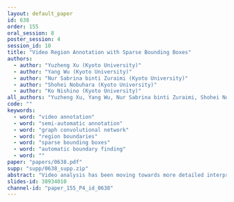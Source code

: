 ```yaml
---
layout: default_paper
id: 638
order: 155
oral_session: 8
poster_session: 4
session_id: 10
title: "Video Region Annotation with Sparse Bounding Boxes"
authors:
  - author: "Yuzheng Xu (Kyoto University)"
  - author: "Yang Wu (Kyoto University)"
  - author: "Nur Sabrina binti Zuraimi (Kyoto University)"
  - author: "Shohei Nobuhara (Kyoto University)"
  - author: "Ko Nishino (Kyoto University)"
all_authors: "Yuzheng Xu, Yang Wu, Nur Sabrina binti Zuraimi, Shohei Nobuhara and Ko Nishino"
code: ""
keywords:
  - word: "video annotation"
  - word: "semi-automatic annotation"
  - word: "graph convolutional network"
  - word: "region boundaries"
  - word: "sparse bounding boxes"
  - word: "automatic boundary finding"
  - word: ""
paper: "papers/0638.pdf"
supp: "supp/0638_supp.zip"
abstract: "Video analysis has been moving towards more detailed interpretation (e.g. segmentation) with encouraging progresses. These tasks, however, increasingly rely on densely annotated training data both in space and time. Since such annotation is labour-intensive, few densely annotated video data with detailed region boundaries exist. This work aims to resolve this dilemma by learning to automatically generate region boundaries for all frames of a video from sparsely annotated bounding boxes of target regions. We achieve this with a Volumetric Graph Convolutional Network (VGCN), which learns to iteratively find keypoints on the region boundaries using the spatio-temporal volume of surrounding appearance and motion. The global optimization of VGCN makes it significantly stronger and generalize better than existing solutions. Experimental results using two latest datasets (one real and one synthetic), including ablation studies, demonstrate the effectiveness and superiority of our method."
slides-id: 38934010
channel-id: "paper_155_P4_id_0638"
---
```

